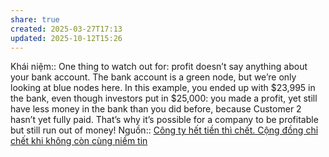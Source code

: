 ```yaml
---
share: true
created: 2025-03-27T17:13
updated: 2025-10-12T15:26
---
```

Khái niệm:: 
One thing to watch out for: profit doesn’t say anything about your bank account. The bank account is a green node, but we’re only looking at blue nodes here. In this example, you ended up with $23,995 in the bank, even though investors put in $25,000: you made a profit, yet still have less money in the bank than you did before, because Customer 2 hasn’t yet fully paid. That’s why it’s possible for a company to be profitable but still run out of money!
Nguồn:: 
[Công ty hết tiền thì chết. Cộng đồng chỉ chết khi không còn cùng niềm tin](../../../../Ph%C3%A1t%20tri%E1%BB%83n%20b%E1%BB%81n%20v%E1%BB%AFng.%20C%C3%A1c%20n%E1%BB%81n%20kinh%20t%E1%BA%BF%20thay%20th%E1%BA%BF/C%C3%B4ng%20ty%20h%E1%BA%BFt%20ti%E1%BB%81n%20th%C3%AC%20ch%E1%BA%BFt.%20C%E1%BB%99ng%20%C4%91%E1%BB%93ng%20ch%E1%BB%89%20ch%E1%BA%BFt%20khi%20kh%C3%B4ng%20c%C3%B2n%20c%C3%B9ng%20ni%E1%BB%81m%20tin.md)
